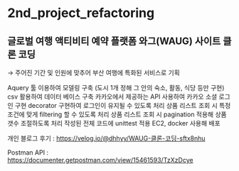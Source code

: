 # 2nd_project_refactoring

## 글로벌 여행 액티비티 예약 플랫폼 와그(WAUG) 사이트 클론 코딩
→ 주어진 기간 및 인원에 맞추어 부산 여행에 특화된 서비스로 기획

Aquery 툴 이용하여 모델링 구축 (도시 1개 정해 그 안의 숙소, 활동, 식당 등만 구현)
csv 활용하여 데이터 베이스 구축 
카카오에서 제공하는 API 사용하여 카카오 소셜 로그인 구현
decorator 구현하여 로그인이 유지될 수 있도록 처리
상품 리스트 조회 시 특정 조건에 맞게 filtering 할 수 있도록 처리
상품 리스트 조회 시 pagination 적용해 상품 갯수 조절하도록 처리
작성된 전체 코드에 unittest 적용
EC2, docker 사용해 배포

개인 블로그 후기 : https://velog.io/@dhhyy/WAUG-클론-코딩-sftx8nhu

Postman API : https://documenter.getpostman.com/view/15461593/TzXzDcye
